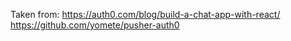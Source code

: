 Taken from: 
https://auth0.com/blog/build-a-chat-app-with-react/
https://github.com/yomete/pusher-auth0